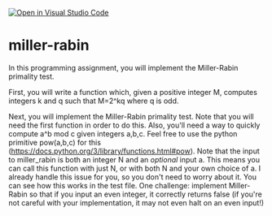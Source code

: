 [![Open in Visual Studio Code](https://classroom.github.com/assets/open-in-vscode-c66648af7eb3fe8bc4f294546bfd86ef473780cde1dea487d3c4ff354943c9ae.svg)](https://classroom.github.com/online_ide?assignment_repo_id=10316216&assignment_repo_type=AssignmentRepo)
# miller-rabin

In this programming assignment, you will implement the Miller-Rabin primality test.

First, you will write a function which, given a positive integer M, computes integers k and q such that M=2^kq where q is odd.

Next, you will implement the Miller-Rabin primality test. Note that you will need the first function in order to do this. Also, you'll need a way to quickly compute a^b mod c given integers a,b,c. Feel free to use the python primitive pow(a,b,c) for this (https://docs.python.org/3/library/functions.html#pow). Note 
that the input to miller_rabin is both an integer N and an
*optional* input a. This means you can call this function with
just N, or with both N and your own choice of a. I already
handle this issue for you, so you don't need to worry about it.
You can see how this works in the test file. One challenge:
implement Miller-Rabin so that if you input an even integer, it
correctly returns false (if you're not careful with your
implementation, it may not even halt on an even input!)
